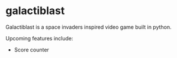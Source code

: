 # galactiblast

Galactiblast is a space invaders inspired video game
built in python.

Upcoming features include:
- Score counter

